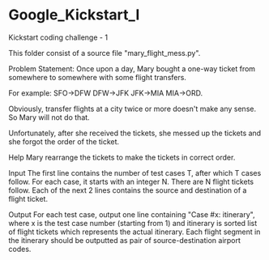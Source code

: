 # Google_Kickstart_I
Kickstart coding challenge - 1

This folder consist of a source file "mary_flight_mess.py".

Problem Statement:
Once upon a day, Mary bought a one-way ticket from somewhere to somewhere with some flight transfers.

For example: SFO->DFW DFW->JFK JFK->MIA MIA->ORD.

Obviously, transfer flights at a city twice or more doesn't make any sense. So Mary will not do that.

Unfortunately, after she received the tickets, she messed up the tickets and she forgot the order of the ticket.

Help Mary rearrange the tickets to make the tickets in correct order.

Input
The first line contains the number of test cases T, after which T cases follow.
For each case, it starts with an integer N. There are N flight tickets follow.
Each of the next 2 lines contains the source and destination of a flight ticket.

Output
For each test case, output one line containing "Case #x: itinerary", where x is the test case number (starting from 1) and 
itinerary is sorted list of flight tickets which represents the actual itinerary. Each flight segment in the itinerary should 
be outputted as pair of source-destination airport codes.
